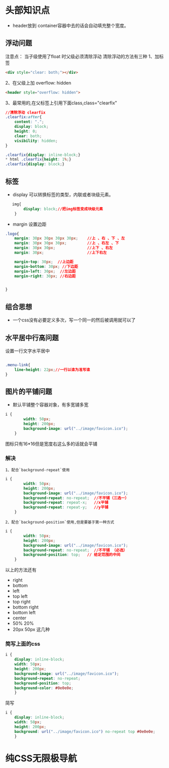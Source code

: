 # 头部知识点

- header放到 container容器中去的话会自动填充整个宽度。

## 浮动问题
注意点： 当子级使用了float 时父级必须清除浮动
清除浮动的方法有三种
1、加标签
```html
<div style="clear: both;"></div>
```
2、在父级上加 overflow: hidden
```html
<header style="overflow: hidden">
```

3、最常用的,在父标签上引用下面class,class="clearfix"
```css
//清除浮动 clearfix
.clearfix:after{
    content: ".";
    display: block;
    height: 0;
    clear: both;
    visibility: hidden;
}

.clearfix{display: inline-block;}
* html .clearfix{height: 1%;}
.clearfix{display: block;}
```


## 标签

- display 可以转换标签的类型，内联或者块级元素。
```css
   img{
        display: block;//把img标签变成块级元素
    }
```
- margin 设置边距
```css
.logo{
    margin: 30px 30px 30px 30px;    //上 、右 、下 、左
    margin: 30px 30px 30px;         //上 、右左 、下 
    margin: 30px 30px;              //上下 、右左 
    margin: 30px;                   //上下右左 

    margin-top: 30px;  //上边距
    margin-bottom: 30px; //下边距
    margin-left: 30px;  //左边距
    margin-right: 30px; //右边距


}

```



## 组合思想
- 一个css没有必要定义多次，写一个同一的然后被调用就可以了



## 水平居中行高问题

设置一行文字水平居中

```css

.menu-link{
    line-height: 22px;//一行以谁为准写谁
}

```


## 图片的平铺问题

- 默认平铺整个容器对象，有多宽铺多宽

```css
i {
        width: 50px;
        height: 200px;
        background-image: url("../image/favicon.ico");
    }
```


图标只有16*16但是宽度右这么多的话就会平铺

### 解决

    1、配合`background-repeat`使用
```css
i {
        width: 50px;
        height: 200px;
        background-image: url("../image/favicon.ico");
        background-repeat: no-repeat;  //不平铺（三选一）
        background-repeat: repeat-x;   //x平铺
        background-repeat: repeat-y;   //y平铺
    }
```

    2、配合`background-position`使用,但是要基于第一种方式
```css
i {
        width: 50px;
        height: 200px;
        background-image: url("../image/favicon.ico");
        background-repeat: no-repeat;  //不平铺 （必选）
        background-position: top;   // 给定范围的中间
    }
```

以上的方法还有
- right
- bottom
- left
- top left
- top right
- bottom right
- bottom left
- center
- 50% 20%
- 20px 50px
这几种

### 简写上面的css


```css
i {
    display: inline-block;
    width: 50px;
    height: 200px;
    background-image: url("../image/favicon.ico");
    background-repeat: no-repeat;
    background-position: top;
    background-color: #0e0e0e;
    }
```

简写
```css
i {
    display: inline-block;
    width: 50px;
    height: 200px;
    background: url("../image/favicon.ico") no-repeat top #0e0e0e;
    }
```


# 纯CSS无限极导航










